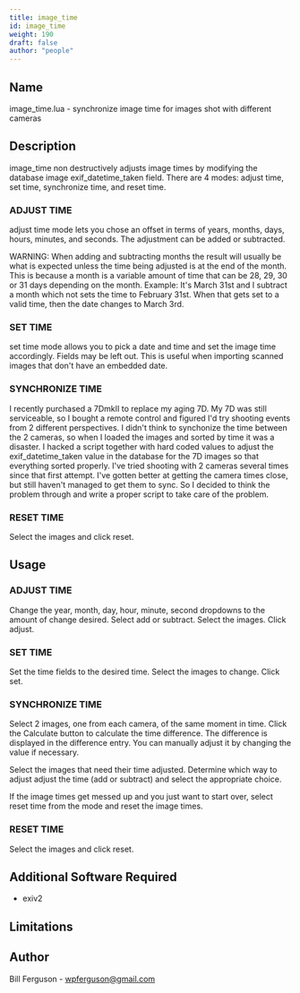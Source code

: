 ```yaml
---
title: image_time
id: image_time
weight: 190
draft: false
author: "people"
---
```


## Name

image_time.lua - synchronize image time for images shot with different cameras

## Description

image_time non destructively adjusts image times by modifying the 
database image exif_datetime_taken field.  There are 4 modes: adjust time,
set time, synchronize time, and reset time.

### ADJUST TIME

adjust time mode lets you chose an offset in terms of years, months,
days, hours, minutes, and seconds.  The adjustment can be added or
subtracted.  

WARNING:  When adding and subtracting months the result will usually
be what is expected unless the time being adjusted is at the end of 
the month.  This is because a month is a variable amount of time that
can be 28, 29, 30 or 31 days depending on the month.  Example: It's 
March 31st and I subtract a month which not sets the time to February
31st.  When that gets set to a valid time, then the date changes to
March 3rd.

### SET TIME

set time mode allows you to pick a date and time and set the image
time accordingly.  Fields may be left out.  This is useful when 
importing scanned images that don't have an embedded date.  

### SYNCHRONIZE TIME

I recently purchased a 7DmkII to replace my aging 7D.  My 7D was still
serviceable, so I bought a remote control and figured I'd try shooting
events from 2 different perspectives.  I didn't think to synchonize the 
time between the 2 cameras, so when I loaded the images and sorted by
time it was a disaster.  I hacked a script together with hard coded values
to adjust the exif_datetime_taken value in the database for the 7D images 
so that everything sorted properly.  I've tried shooting with 2 cameras 
several times since that first attempt.  I've gotten better at getting the
camera times close, but still haven't managed to get them to sync.  So I
decided to think the problem through and write a proper script to take 
care of the problem.

### RESET TIME

Select the images and click reset.  

## Usage

### ADJUST TIME

Change the year, month, day, hour, minute, second dropdowns to the amount
of change desired.  Select add or subtract.  Select the images.  Click 
adjust.

### SET TIME

Set the time fields to the desired time.  Select the images to change.  Click
set.

### SYNCHRONIZE TIME

Select 2 images, one from each camera, of the same moment in time.  Click
the Calculate button to calculate the time difference.  The difference is
displayed in the difference entry.  You can manually adjust it by changing
the value if necessary.

Select the images that need their time adjusted.  Determine which way to adjust
adjust the time (add or subtract) and select the appropriate choice.

If the image times get messed up and you just want to start over, select reset time
from the mode and reset the image times.

### RESET TIME

Select the images and click reset.

## Additional Software Required

* exiv2

## Limitations


## Author

Bill Ferguson - wpferguson@gmail.com

